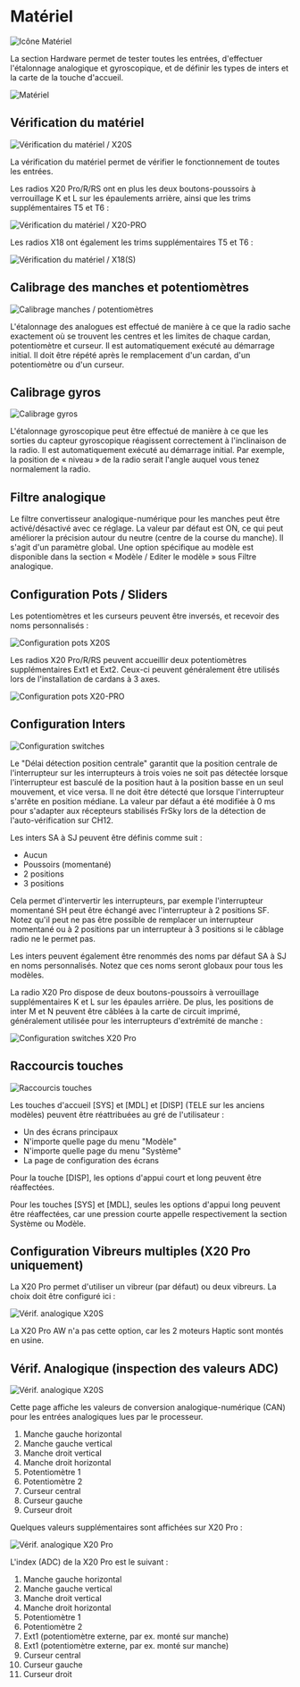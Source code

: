 # Matériel

![Icône Matériel](../assets/system-icon-hardware.png)

La section Hardware permet de tester toutes les entrées, d'effectuer l'étalonnage analogique et gyroscopique, et de définir les types de inters et la carte de la touche d'accueil.

![Matériel](../assets/system-hardware.png)

## Vérification du matériel

![Vérification du matériel / X20S](../assets/system-hardware-check.png)

La vérification du matériel permet de vérifier le fonctionnement de toutes les entrées.

Les radios X20 Pro/R/RS ont en plus les deux boutons-poussoirs à verrouillage K et L sur les épaulements arrière, ainsi que les trims supplémentaires T5 et T6 :

![Vérification du matériel / X20-PRO](../assets/system-hardware-check-x20pro.png)

Les radios X18 ont également les trims supplémentaires T5 et T6 :

![Vérification du matériel / X18(S)](../assets/system-hardware-check-x18s.png)

## Calibrage des manches et potentiomètres

![Calibrage manches / potentiomètres](../assets/system-hardware-analogs-calibration.png)

L'étalonnage des analogues est effectué de manière à ce que la radio sache exactement où se trouvent les centres et les limites de chaque cardan, potentiomètre et curseur. Il est automatiquement exécuté au démarrage initial. Il doit être répété après le remplacement d'un cardan, d'un potentiomètre ou d'un curseur.

## Calibrage gyros

![Calibrage gyros](../assets/system-hardware-gyro-calibration.png)

L'étalonnage gyroscopique peut être effectué de manière à ce que les sorties du capteur gyroscopique réagissent correctement à l'inclinaison de la radio. Il est automatiquement exécuté au démarrage initial. Par exemple, la position de « niveau » de la radio serait l'angle auquel vous tenez normalement la radio.

## Filtre analogique

Le filtre convertisseur analogique-numérique pour les manches peut être activé/désactivé avec ce réglage. La valeur par défaut est ON, ce qui peut améliorer la précision autour du neutre (centre de la course du manche). Il s'agit d'un paramètre global. Une option spécifique au modèle est disponible dans la section « Modèle / Editer le modèle » sous Filtre analogique.

## Configuration Pots / Sliders

Les potentiomètres et les curseurs peuvent être inversés, et recevoir des noms personnalisés :

![Configuration pots X20S](../assets/system-hardware-pots-x20s.png)

Les radios X20 Pro/R/RS peuvent accueillir deux potentiomètres supplémentaires Ext1 et Ext2. Ceux-ci peuvent généralement être utilisés lors de l'installation de cardans à 3 axes.

![Configuration pots X20-PRO](../assets/system-hardware-pots-x20pro.png)

## Configuration Inters

![Configuration switches](../assets/system-hardware-switches.png)

Le "Délai détection position centrale" garantit que la position centrale de l'interrupteur sur les interrupteurs à trois voies ne soit pas détectée lorsque l'interrupteur est basculé de la position haut à la position basse en un seul mouvement, et vice versa. Il ne doit être détecté que lorsque l'interrupteur s'arrête en position médiane. La valeur par défaut a été modifiée à 0 ms pour s'adapter aux récepteurs stabilisés FrSky lors de la détection de l'auto-vérification sur CH12.

Les inters SA à SJ peuvent être définis comme suit :

* Aucun
* Poussoirs (momentané)
* 2 positions
* 3 positions

Cela permet d'intervertir les interrupteurs, par exemple l'interrupteur momentané SH peut être échangé avec l'interrupteur à 2 positions SF. Notez qu'il peut ne pas être possible de remplacer un interrupteur momentané ou à 2 positions par un interrupteur à 3 positions si le câblage radio ne le permet pas.

Les inters peuvent également être renommés des noms par défaut SA à SJ en noms personnalisés. Notez que ces noms seront globaux pour tous les modèles.

La radio X20 Pro dispose de deux boutons-poussoirs à verrouillage supplémentaires K et L sur les épaules arrière. De plus, les positions de inter M et N peuvent être câblées à la carte de circuit imprimé, généralement utilisée pour les interrupteurs d'extrémité de manche :

![Configuration switches X20 Pro](../assets/system-hardware-switches-x20pro.png)

## Raccourcis touches

![Raccourcis touches](../assets/system-hardware-shortcuts.png)

Les touches d'accueil \[SYS] et \[MDL] et \[DISP] (TELE sur les anciens modèles) peuvent être réattribuées au gré de l'utilisateur :

* Un des écrans principaux
* N'importe quelle page du menu "Modèle"
* N'importe quelle page du menu "Système"
* La page de configuration des écrans

Pour la touche \[DISP], les options d'appui court et long peuvent être réaffectées.

Pour les touches \[SYS] et \[MDL], seules les options d'appui long peuvent être réaffectées, car une pression courte appelle respectivement la section Système ou Modèle.

## Configuration Vibreurs multiples (X20 Pro uniquement)

La X20 Pro permet d'utiliser un vibreur (par défaut) ou deux vibreurs. La choix doit être configuré ici :

![Vérif. analogique X20S](../assets/system-hardware-haptic-x20pro.png)

La X20 Pro AW n'a pas cette option, car les 2 moteurs Haptic sont montés en usine.

## Vérif. Analogique (inspection des valeurs ADC)

![Vérif. analogique X20S](../assets/system-hardware-adc-check-x20s.png)

Cette page affiche les valeurs de conversion analogique-numérique (CAN) pour les entrées analogiques lues par le processeur.

1. Manche gauche horizontal
2. Manche gauche vertical
3. Manche droit vertical
4. Manche droit horizontal
5. Potentiomètre 1
6. Potentiomètre 2
7. Curseur central
8. Curseur gauche
9. Curseur droit

Quelques valeurs supplémentaires sont affichées sur X20 Pro :

![Vérif. analogique X20 Pro](../assets/system-hardware-adc-check-x20pro.png)

L'index (ADC) de la X20 Pro est le suivant :

1. Manche gauche horizontal
2. Manche gauche vertical
3. Manche droit vertical
4. Manche droit horizontal
5. Potentiomètre 1
6. Potentiomètre 2
7. Ext1 (potentiomètre externe, par ex. monté sur manche)
8. Ext1 (potentiomètre externe, par ex. monté sur manche)
9. Curseur central
10. Curseur gauche
11. Curseur droit
